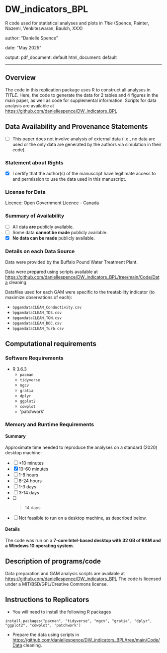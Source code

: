 # DW_indicators_BPL
R code used for statistical analyses and plots in *Title* (Spence, Painter, Nazemi, Venkiteswaran, Baulch, XXX)

author: "Danielle Spence"

date: "May 2025"

output:
  pdf_document: default
  html_document: default
  
---

Overview
--------

The code in this replication package uses R to construct all analyses in *TITLE*. Here, the code to generate the data for 2 tables and 4 figures in the main paper, as well as code for supplemental information. Scripts for data analysis are available at https://github.com/daniellespence/DW_indicators_BPL

Data Availability and Provenance Statements
----------------------------

- [ ] This paper does not involve analysis of external data (i.e., no data are used or the only data are generated by the authors via simulation in their code).

### Statement about Rights

- [x] I certify that the author(s) of the manuscript have legitimate access to and permission to use the data used in this manuscript. 


### License for Data

Licence: Open Government Licence - Canada

### Summary of Availability

- [ ] All data **are** publicly available.
- [ ] Some data **cannot be made** publicly available.
- [x] **No data can be made** publicly available.

### Details on each Data Source

Data were provided by the Buffalo Pound Water Treatment Plant.

Data were prepared using scripts available at https://github.com/daniellespence/DW_indicators_BPL/tree/main/Code/Data cleaning

Datafiles used for each GAM were specific to the treatability indicator (to maximize observations of each):  
- `bpgamdataCLEAN_Conductivity.csv`
- `bpgamdataCLEAN_TDS.csv`
- `bpgamdataCLEAN_TON.csv`
- `bpgamdataCLEAN_DOC.csv`
- `bpgamdataCLEAN_Turb.csv`

Computational requirements
---------------------------

### Software Requirements

- R 3.6.3
  - `pacman`
  - `tidyverse`
  - `mgcv`
  - `gratia`
  - `dplyr`
  - `ggplot2`
  - `cowplot`
  - 'patchwork'


### Memory and Runtime Requirements

#### Summary

Approximate time needed to reproduce the analyses on a standard (2020) desktop machine:

- [ ] <10 minutes
- [x] 10-60 minutes
- [ ] 1-8 hours
- [ ] 8-24 hours
- [ ] 1-3 days
- [ ] 3-14 days
- [ ] > 14 days
- [ ] Not feasible to run on a desktop machine, as described below.

#### Details

The code was run on a **7-core Intel-based desktop with 32 GB of RAM and a Windows 10 operating system**. 

Description of programs/code
----------------------------

Data preparation and GAM analysis scripts are available at https://github.com/daniellespence/DW_indicators_BPL
The code is licensed under a MIT/BSD/GPL/Creative Commons license.

Instructions to Replicators
---------------------------

- You will need to install the following R packages

`install.packages("pacman", "tidyverse", "mgcv", "gratia", "dplyr", "ggplot2", "cowplot", 'patchwork')`

- Prepare the data using scripts in https://github.com/daniellespence/DW_indicators_BPL/tree/main/Code/Data cleaning.
